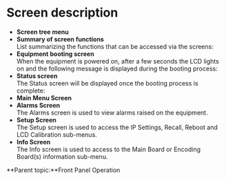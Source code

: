 # Screen description

* **Screen tree menu**
* **Summary of screen functions**\
  List summarizing the functions that can be accessed via the screens:
* **Equipment booting screen**\
  When the equipment is powered on, after a few seconds the LCD lights on and the following message is displayed during the booting process:
* **Status screen**\
  The Status screen will be displayed once the booting process is complete:
* **Main Menu Screen**
* **Alarms Screen**\
  The Alarms screen is used to view alarms raised on the equipment.
* **Setup Screen**\
  The Setup screen is used to access the IP Settings, Recall, Reboot and LCD Calibration sub-menus.
* **Info Screen**\
  The Info screen is used to access to the Main Board or Encoding Board(s) information sub-menu.

**Parent topic:**Front Panel Operation
